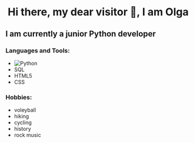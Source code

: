 <h1 align="center"> Hi there, my dear visitor 👋, I am Olga </h1>

## I am currently a junior Python developer

### Languages and Tools:
* ![Python](https://img.shields.io/badge/logo-python-blue?logo=python&logoColor=#E0FFFF)
* SQL
* HTML5
* CSS

### Hobbies:
* voleyball
* hiking
* cycling
* history
* rock music
